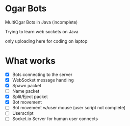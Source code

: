 # Ogar Bots
MultiOgar Bots in Java (incomplete)

Trying to learn web sockets on Java 

only uploading here for coding on laptop
# What works
- [x] Bots connecting to the server
- [x] WebSocket message handling
- [x] Spawn packet
- [ ] Name packet 
- [x] Split/Eject packet
- [x] Bot movement
- [ ] Bot movement w/user mouse (user script not complete)
- [ ] Userscript
- [ ] Socket.io Server for human user connects
